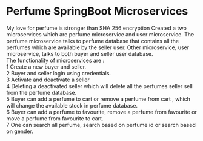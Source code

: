 # Perfume SpringBoot Microservices
 My love for perfume is stronger than SHA 256 encryption 
Created a two microservices which are perfume microservice and user microservice. The perfume microservice talks to perfume database that contains all the perfumes which are available by the seller user. Other microservice, user microservice, talks to both buyer and seller user database. <br />
The functionality of microservices are :<br />
1 Create a new buyer and seller.<br />
2 Buyer and seller login using credentials.<br />
3 Activate and deactivate a seller<br />
4 Deleting a deactivated seller which will delete all the perfumes seller sell from the perfume database.<br />
5 Buyer can add a perfume to cart or remove a perfume from cart , which will change the available stock in perfume database.<br />
6 Buyer can add a perfume to favourite, remove a perfume from favourite or move a perfume from favourite to cart.<br />
7 One can search all perfume, search based on perfume id or search based on gender.
<br />
